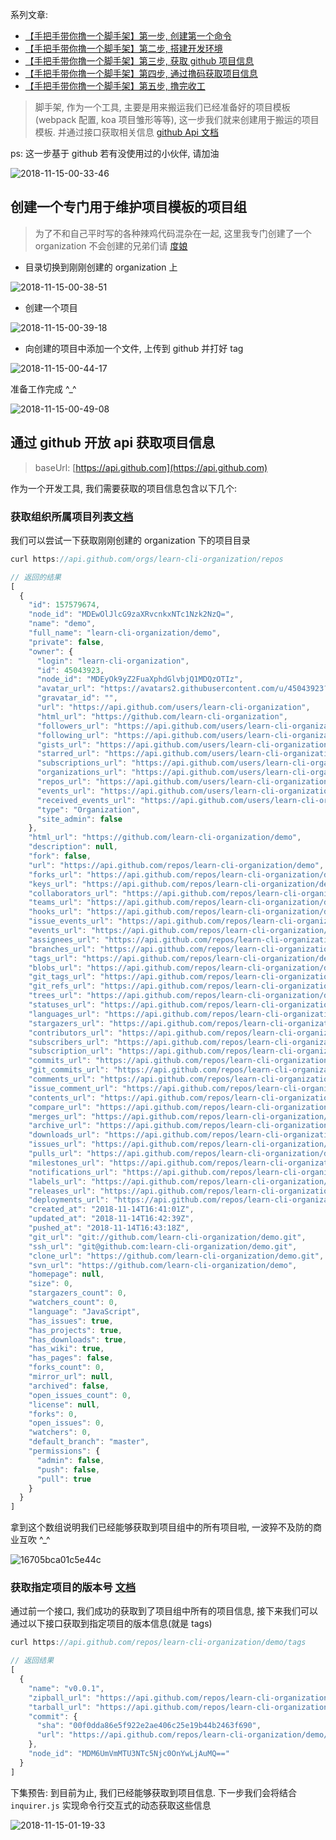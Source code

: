 系列文章:

- [【手把手带你撸一个脚手架】第一步, 创建第一个命令](https://juejin.im/post/5bead1b25188251e1a1f4d34)
- [【手把手带你撸一个脚手架】第二步, 搭建开发环境](https://juejin.im/post/5bec24ddf265da61171c4a34)
- [【手把手带你撸一个脚手架】第三步, 获取 github 项目信息](https://juejin.im/post/5bec598d51882579117f61f8)
- [【手把手带你撸一个脚手架】第四步, 通过撸码获取项目信息](https://juejin.im/post/5bed6ff2f265da61137ed948)
- [【手把手带你撸一个脚手架】第五步, 撸完收工](https://juejin.im/post/5beed37b51882527796a9d8e)

> 脚手架, 作为一个工具, 主要是用来搬运我们已经准备好的项目模板(webpack 配置, koa 项目雏形等等), 这一步我们就来创建用于搬运的项目模板. 并通过接口获取相关信息 [github Api 文档](https://developer.github.com/v3/repos/)

ps: 这一步基于 github 若有没使用过的小伙伴, 请加油

![2018-11-15-00-33-46](https://user-gold-cdn.xitu.io/2018/11/15/167133d84ce3d1b0?w=692&h=586&f=png&s=186981)

## 创建一个专门用于维护项目模板的项目组

> 为了不和自己平时写的各种辣鸡代码混杂在一起, 这里我专门创建了一个 organization 不会创建的兄弟们请 [度娘](https://www.baidu.com/s?ie=UTF-8&wd=github%20%E5%88%9B%E5%BB%BA%20organization)

- 目录切换到刚刚创建的 organization 上

![2018-11-15-00-38-51](https://user-gold-cdn.xitu.io/2018/11/15/167133d84cce5583?w=2114&h=844&f=png&s=295519)

- 创建一个项目

![2018-11-15-00-39-18](https://user-gold-cdn.xitu.io/2018/11/15/167133d84cdc2b6c?w=2004&h=1034&f=png&s=332244)

- 向创建的项目中添加一个文件, 上传到 github 并打好 tag

![2018-11-15-00-44-17](https://user-gold-cdn.xitu.io/2018/11/15/167133d86f7dc7dc?w=1994&h=892&f=png&s=206731)

准备工作完成 ^_^

![2018-11-15-00-49-08](https://user-gold-cdn.xitu.io/2018/11/15/167133d896663b93?w=410&h=548&f=png&s=334554)

## 通过 github 开放 api 获取项目信息

> baseUrl: [https://api.github.com](https://api.github.com)

作为一个开发工具, 我们需要获取的项目信息包含以下几个:

### 获取组织所属项目列表[文档](https://developer.github.com/v3/repos/#list-organization-repositories)

我们可以尝试一下获取刚刚创建的 organization 下的项目目录

```js
curl https://api.github.com/orgs/learn-cli-organization/repos

// 返回的结果
[
  {
    "id": 157579674,
    "node_id": "MDEwOlJlcG9zaXRvcnkxNTc1Nzk2NzQ=",
    "name": "demo",
    "full_name": "learn-cli-organization/demo",
    "private": false,
    "owner": {
      "login": "learn-cli-organization",
      "id": 45043923,
      "node_id": "MDEyOk9yZ2FuaXphdGlvbjQ1MDQzOTIz",
      "avatar_url": "https://avatars2.githubusercontent.com/u/45043923?v=4",
      "gravatar_id": "",
      "url": "https://api.github.com/users/learn-cli-organization",
      "html_url": "https://github.com/learn-cli-organization",
      "followers_url": "https://api.github.com/users/learn-cli-organization/followers",
      "following_url": "https://api.github.com/users/learn-cli-organization/following{/other_user}",
      "gists_url": "https://api.github.com/users/learn-cli-organization/gists{/gist_id}",
      "starred_url": "https://api.github.com/users/learn-cli-organization/starred{/owner}{/repo}",
      "subscriptions_url": "https://api.github.com/users/learn-cli-organization/subscriptions",
      "organizations_url": "https://api.github.com/users/learn-cli-organization/orgs",
      "repos_url": "https://api.github.com/users/learn-cli-organization/repos",
      "events_url": "https://api.github.com/users/learn-cli-organization/events{/privacy}",
      "received_events_url": "https://api.github.com/users/learn-cli-organization/received_events",
      "type": "Organization",
      "site_admin": false
    },
    "html_url": "https://github.com/learn-cli-organization/demo",
    "description": null,
    "fork": false,
    "url": "https://api.github.com/repos/learn-cli-organization/demo",
    "forks_url": "https://api.github.com/repos/learn-cli-organization/demo/forks",
    "keys_url": "https://api.github.com/repos/learn-cli-organization/demo/keys{/key_id}",
    "collaborators_url": "https://api.github.com/repos/learn-cli-organization/demo/collaborators{/collaborator}",
    "teams_url": "https://api.github.com/repos/learn-cli-organization/demo/teams",
    "hooks_url": "https://api.github.com/repos/learn-cli-organization/demo/hooks",
    "issue_events_url": "https://api.github.com/repos/learn-cli-organization/demo/issues/events{/number}",
    "events_url": "https://api.github.com/repos/learn-cli-organization/demo/events",
    "assignees_url": "https://api.github.com/repos/learn-cli-organization/demo/assignees{/user}",
    "branches_url": "https://api.github.com/repos/learn-cli-organization/demo/branches{/branch}",
    "tags_url": "https://api.github.com/repos/learn-cli-organization/demo/tags",
    "blobs_url": "https://api.github.com/repos/learn-cli-organization/demo/git/blobs{/sha}",
    "git_tags_url": "https://api.github.com/repos/learn-cli-organization/demo/git/tags{/sha}",
    "git_refs_url": "https://api.github.com/repos/learn-cli-organization/demo/git/refs{/sha}",
    "trees_url": "https://api.github.com/repos/learn-cli-organization/demo/git/trees{/sha}",
    "statuses_url": "https://api.github.com/repos/learn-cli-organization/demo/statuses/{sha}",
    "languages_url": "https://api.github.com/repos/learn-cli-organization/demo/languages",
    "stargazers_url": "https://api.github.com/repos/learn-cli-organization/demo/stargazers",
    "contributors_url": "https://api.github.com/repos/learn-cli-organization/demo/contributors",
    "subscribers_url": "https://api.github.com/repos/learn-cli-organization/demo/subscribers",
    "subscription_url": "https://api.github.com/repos/learn-cli-organization/demo/subscription",
    "commits_url": "https://api.github.com/repos/learn-cli-organization/demo/commits{/sha}",
    "git_commits_url": "https://api.github.com/repos/learn-cli-organization/demo/git/commits{/sha}",
    "comments_url": "https://api.github.com/repos/learn-cli-organization/demo/comments{/number}",
    "issue_comment_url": "https://api.github.com/repos/learn-cli-organization/demo/issues/comments{/number}",
    "contents_url": "https://api.github.com/repos/learn-cli-organization/demo/contents/{+path}",
    "compare_url": "https://api.github.com/repos/learn-cli-organization/demo/compare/{base}...{head}",
    "merges_url": "https://api.github.com/repos/learn-cli-organization/demo/merges",
    "archive_url": "https://api.github.com/repos/learn-cli-organization/demo/{archive_format}{/ref}",
    "downloads_url": "https://api.github.com/repos/learn-cli-organization/demo/downloads",
    "issues_url": "https://api.github.com/repos/learn-cli-organization/demo/issues{/number}",
    "pulls_url": "https://api.github.com/repos/learn-cli-organization/demo/pulls{/number}",
    "milestones_url": "https://api.github.com/repos/learn-cli-organization/demo/milestones{/number}",
    "notifications_url": "https://api.github.com/repos/learn-cli-organization/demo/notifications{?since,all,participating}",
    "labels_url": "https://api.github.com/repos/learn-cli-organization/demo/labels{/name}",
    "releases_url": "https://api.github.com/repos/learn-cli-organization/demo/releases{/id}",
    "deployments_url": "https://api.github.com/repos/learn-cli-organization/demo/deployments",
    "created_at": "2018-11-14T16:41:01Z",
    "updated_at": "2018-11-14T16:42:39Z",
    "pushed_at": "2018-11-14T16:43:18Z",
    "git_url": "git://github.com/learn-cli-organization/demo.git",
    "ssh_url": "git@github.com:learn-cli-organization/demo.git",
    "clone_url": "https://github.com/learn-cli-organization/demo.git",
    "svn_url": "https://github.com/learn-cli-organization/demo",
    "homepage": null,
    "size": 0,
    "stargazers_count": 0,
    "watchers_count": 0,
    "language": "JavaScript",
    "has_issues": true,
    "has_projects": true,
    "has_downloads": true,
    "has_wiki": true,
    "has_pages": false,
    "forks_count": 0,
    "mirror_url": null,
    "archived": false,
    "open_issues_count": 0,
    "license": null,
    "forks": 0,
    "open_issues": 0,
    "watchers": 0,
    "default_branch": "master",
    "permissions": {
      "admin": false,
      "push": false,
      "pull": true
    }
  }
]
```

拿到这个数组说明我们已经能够获取到项目组中的所有项目啦, 一波猝不及防的商业互吹 ^_^

![16705bca01c5e44c](https://user-gold-cdn.xitu.io/2018/11/15/167153edcfeb3654?w=150&h=89&f=gif&s=64454)

### 获取指定项目的版本号 [文档](https://developer.github.com/v3/repos/#list-tags)

通过前一个接口, 我们成功的获取到了项目组中所有的项目信息, 接下来我们可以通过以下接口获取到指定项目的版本信息(就是 tags)

```js
curl https://api.github.com/repos/learn-cli-organization/demo/tags

// 返回结果
[
  {
    "name": "v0.0.1",
    "zipball_url": "https://api.github.com/repos/learn-cli-organization/demo/zipball/v0.0.1",
    "tarball_url": "https://api.github.com/repos/learn-cli-organization/demo/tarball/v0.0.1",
    "commit": {
      "sha": "00f0dda86e5f922e2ae406c25e19b44b2463f690",
      "url": "https://api.github.com/repos/learn-cli-organization/demo/commits/00f0dda86e5f922e2ae406c25e19b44b2463f690"
    },
    "node_id": "MDM6UmVmMTU3NTc5Njc0OnYwLjAuMQ=="
  }
]
```

下集预告: 到目前为止, 我们已经能够获取到项目信息. 下一步我们会将结合 `inquirer.js` 实现命令行交互式的动态获取这些信息

![2018-11-15-01-19-33](https://user-gold-cdn.xitu.io/2018/11/15/167133d89d588be0?w=660&h=552&f=png&s=373369)
